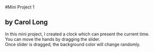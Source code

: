 #Mini Project 1

## by Carol Long

In this mini project, I created a clock which can present the current time. You can move the hands by dragging the slider.
<br>
Once slider is dragged, the background color will change randomly.
